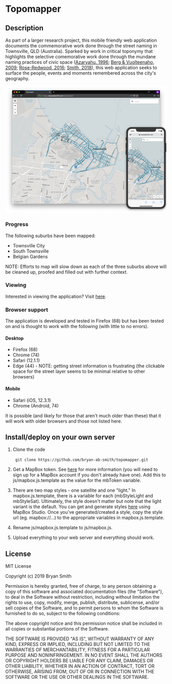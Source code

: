 # Topomapper

## Description

As part of a larger research project, this mobile friendly web application documents the commemorative work done through the street naming in Townsville, QLD (Australia). Sparked by work in critical toponymy that highlights the selective comemorative work done through the mundane naming practices of civic space ([Azaryahu, 1996](https://journals.sagepub.com/doi/pdf/10.1068/d140311); [Berg & Vuolteenaho, 2009](https://books.google.com.au/books/about/Critical_Toponymies.html?id=xg1GAepFft8C&redir_esc=y); [Rose-Redwood, 2016](https://www.acme-journal.org/index.php/acme/article/view/1215); [Smith, 2018](https://www.tandfonline.com/doi/abs/10.1080/00377996.2018.1460569)), this web application seeks to surface the people, events and moments remembered across the city's geography.

![Topomapper Screenshot](img/topomapper_sshot_both.png)

### Progress

The following suburbs have been mapped:
- Townsville City
- South Townsville
- Belgian Gardens

NOTE: Efforts to map will slow down as each of the three suburbs above will be cleaned up, proofed and filled out with further context.

### Viewing

Interested in viewing the application? Visit [here](https://bryanabsmith.com/topomapper/).

### Browser support

The application is developed and tested in Firefox (68) but has been tested on and is thought to work with the following (with little to no errors).

#### Desktop
- Firefox (68)
- Chrome (74)
- Safari (12.1.1)
- Edge (44) - NOTE: getting street information is frustrating (the clickable space for the street layer seems to be minimal relative to other browsers)

#### Mobile
- Safari (iOS, 12.3.1)
- Chrome (Android, 74)

It is possible (and likely for those that aren't much older than these) that it will work with older browsers and those not listed here.

## Install/deploy on your own server

1. Clone the code

    ``` git clone https://github.com/bryan-ab-smith/topomapper.git```

2. Get a MapBox token. See [here](https://account.mapbox.com/access-tokens/) for more information (you will need to sign up for a MapBox account if you don't already have one). Add this to js/mapbox.js.template as the value for the mbToken variable.

3. There are two map styles - one satellite and one "light." In mapbox.js.template, there is a variable for each (mbStyleLight and mbStyleSat). Ultimately, the style doesn't matter but note that the light variant is the default. You can get and generate styles [here](https://www.mapbox.com/mapbox-studio/) using MapBox Studio. Once you've generated/created a style, copy the style url (eg. mapbox://...) to the appropriate variables in mapbox.js.template.

4. Rename js/mapbox.js.template to js/mapbox.js.

5. Upload everything to your web server and everything should work.

## License

MIT License

Copyright (c) 2019 Bryan Smith

Permission is hereby granted, free of charge, to any person obtaining a copy
of this software and associated documentation files (the "Software"), to deal
in the Software without restriction, including without limitation the rights
to use, copy, modify, merge, publish, distribute, sublicense, and/or sell
copies of the Software, and to permit persons to whom the Software is
furnished to do so, subject to the following conditions:

The above copyright notice and this permission notice shall be included in all
copies or substantial portions of the Software.

THE SOFTWARE IS PROVIDED "AS IS", WITHOUT WARRANTY OF ANY KIND, EXPRESS OR
IMPLIED, INCLUDING BUT NOT LIMITED TO THE WARRANTIES OF MERCHANTABILITY,
FITNESS FOR A PARTICULAR PURPOSE AND NONINFRINGEMENT. IN NO EVENT SHALL THE
AUTHORS OR COPYRIGHT HOLDERS BE LIABLE FOR ANY CLAIM, DAMAGES OR OTHER
LIABILITY, WHETHER IN AN ACTION OF CONTRACT, TORT OR OTHERWISE, ARISING FROM,
OUT OF OR IN CONNECTION WITH THE SOFTWARE OR THE USE OR OTHER DEALINGS IN THE
SOFTWARE.
